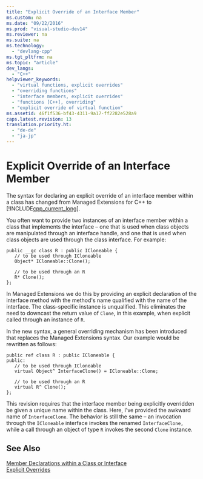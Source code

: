 ```yaml
---
title: "Explicit Override of an Interface Member"
ms.custom: na
ms.date: "09/22/2016"
ms.prod: "visual-studio-dev14"
ms.reviewer: na
ms.suite: na
ms.technology: 
  - "devlang-cpp"
ms.tgt_pltfrm: na
ms.topic: "article"
dev_langs: 
  - "C++"
helpviewer_keywords: 
  - "virtual functions, explicit overrides"
  - "overriding functions"
  - "interface members, explicit overrides"
  - "functions [C++], overriding"
  - "explicit override of virtual function"
ms.assetid: 46f1f536-bf43-4311-9a17-ff2282e528a9
caps.latest.revision: 13
translation.priority.ht: 
  - "de-de"
  - "ja-jp"
---
```

# Explicit Override of an Interface Member
The syntax for declaring an explicit override of an interface member within a class has changed from Managed Extensions for C++ to [!INCLUDE[cpp_current_long](../vs140/includes/cpp_current_long_md.md)].  
  
 You often want to provide two instances of an interface member within a class that implements the interface – one that is used when class objects are manipulated through an interface handle, and one that is used when class objects are used through the class interface. For example:  
  
```  
public __gc class R : public ICloneable {  
   // to be used through ICloneable  
   Object* ICloneable::Clone();  
  
   // to be used through an R  
   R* Clone();  
};  
```  
  
 In Managed Extensions we do this by providing an explicit declaration of the interface method with the method's name qualified with the name of the interface. The class-specific instance is unqualified. This eliminates the need to downcast the return value of `Clone`, in this example, when explicit called through an instance of `R`.  
  
 In the new syntax, a general overriding mechanism has been introduced that replaces the Managed Extensions syntax. Our example would be rewritten as follows:  
  
```  
public ref class R : public ICloneable {  
public:  
   // to be used through ICloneable  
   virtual Object^ InterfaceClone() = ICloneable::Clone;  
  
   // to be used through an R  
   virtual R^ Clone();  
};  
```  
  
 This revision requires that the interface member being explicitly overridden be given a unique name within the class. Here, I've provided the awkward name of `InterfaceClone`. The behavior is still the same – an invocation through the `ICloneable` interface invokes the renamed `InterfaceClone,` while a call through an object of type `R` invokes the second `Clone` instance.  
  
## See Also  
 [Member Declarations within a Class or Interface](../vs140/member-declarations-within-a-class-or-interface--c---cli-.md)   
 [Explicit Overrides](../vs140/explicit-overrides---c---component-extensions-.md)